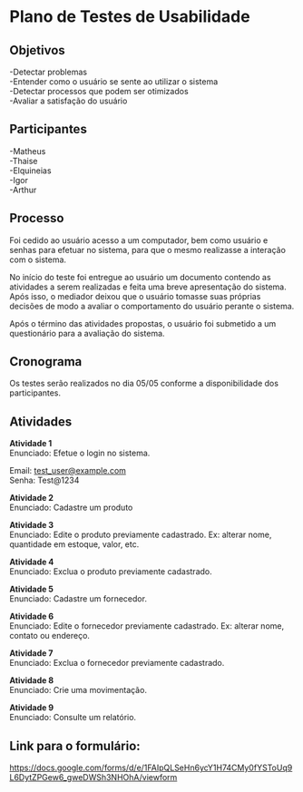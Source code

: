 # Plano de Testes de Usabilidade

## Objetivos

  -Detectar problemas<br>
  -Entender como o usuário se sente ao utilizar o sistema<br>
  -Detectar processos que podem ser otimizados<br>
  -Avaliar a satisfação do usuário<br>

## Participantes

  -Matheus <br>
  -Thaise <br>
  -Elquineias <br>
  -Igor<br>
  -Arthur<br>

## Processo

Foi cedido ao usuário acesso a um computador, bem como usuário e senhas para efetuar no sistema, para que o mesmo realizasse a interação com o sistema.

No início do teste foi entregue ao usuário um documento contendo as atividades a serem realizadas e feita uma breve apresentação do sistema. Após isso, o mediador deixou que o usuário tomasse suas próprias decisões de modo a avaliar o comportamento do usuário perante o sistema.

Após o término das atividades propostas, o usuário foi submetido a um questionário para a avaliação do sistema.

## Cronograma

Os testes serão realizados no dia 05/05 conforme a disponibilidade dos participantes.

## Atividades

**Atividade 1**<br>
Enunciado: Efetue o login no sistema.

Email: test_user@example.com<br>
Senha: Test@1234

**Atividade 2**<br>
Enunciado: Cadastre um produto

**Atividade 3**<br>
Enunciado: Edite o produto previamente cadastrado. Ex: alterar nome, quantidade em estoque, valor, etc.

**Atividade 4**<br>
Enunciado: Exclua o produto previamente cadastrado.

**Atividade 5**<br>
Enunciado: Cadastre um fornecedor.

**Atividade 6**<br>
Enunciado: Edite o fornecedor previamente cadastrado. Ex: alterar nome, contato ou endereço.

**Atividade 7**<br>
Enunciado: Exclua o fornecedor previamente cadastrado.

**Atividade 8**<br>
Enunciado: Crie uma movimentação.

**Atividade 9**<br>
Enunciado: Consulte um relatório.

## Link para o formulário:

https://docs.google.com/forms/d/e/1FAIpQLSeHn6ycY1H74CMy0fYSToUq9L6DytZPGew6_gweDWSh3NHOhA/viewform



